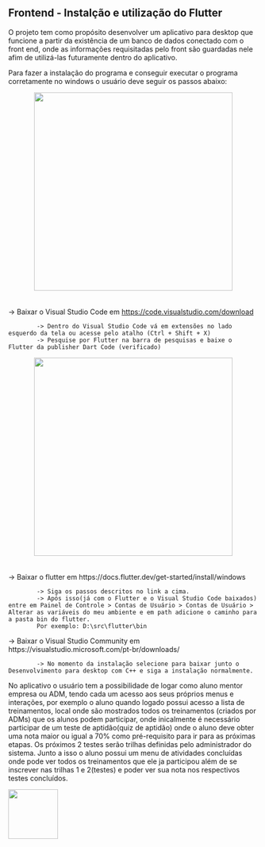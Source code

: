 ## Frontend - Instalção e utilização do Flutter


O projeto tem como propósito desenvolver um aplicativo para desktop que funcione a partir da existência de um banco de dados conectado com o front end, onde as informações requisitadas pelo front são guardadas nele afim de utilizá-las futuramente dentro do aplicativo.

Para fazer a instalação do programa e conseguir executar o programa corretamente no windows o usuário deve seguir os passos abaixo:
    <div align="center">
    <img src="https://www.tabnine.com/blog/wp-content/uploads/2022/03/blog_10-1.png" width="400">
    </div>
    <br>
    <br>
    -> Baixar o Visual Studio Code em https://code.visualstudio.com/download
<p align="justify"> 
    
            -> Dentro do Visual Studio Code vá em extensões no lado esquerdo da tela ou acesse pelo atalho (Ctrl + Shift + X)
            -> Pesquise por Flutter na barra de pesquisas e baixe o Flutter da publisher Dart Code (verificado)
</p>
    <div align="center">
    <img src="https://docs.flutter.dev/assets/images/flutter-logo-sharing.png" width="400">
    </div>
    <br>
    <br>
    -> Baixar o flutter em https://docs.flutter.dev/get-started/install/windows
<p align="justify"> 
    
            -> Siga os passos descritos no link a cima.
            -> Após isso(já com o Flutter e o Visual Studio Code baixados) entre em Painel de Controle > Contas de Usuário > Contas de Usuário > Alterar as variáveis do meu ambiente e em path adicione o caminho para a pasta bin do flutter. 
            Por exemplo: D:\src\flutter\bin
</p>
    -> Baixar o Visual Studio Community em https://visualstudio.microsoft.com/pt-br/downloads/
<p align="justify">   
     
            -> No momento da instalação selecione para baixar junto o Desenvolvimento para desktop com C++ e siga a instalação normalmente.

</p>



No aplicativo o usuário tem a possibilidade de logar como aluno mentor empresa ou ADM, tendo cada um acesso aos seus próprios menus e interações, por exemplo o aluno quando logado possui acesso a lista de treinamentos, local onde são mostrados todos os treinamentos (criados por ADMs) que os alunos podem participar, onde inicalmente é necessário participar de um teste de aptidão(quiz de aptidão) onde o aluno deve obter uma nota maior ou igual a 70% como pré-requisito para ir para as próximas etapas. Os próximos 2 testes serão trilhas definidas pelo administrador do sistema. Junto a isso o aluno possui um menu de atividades concluídas onde pode ver todos os treinamentos que ele ja participou além de se inscrever nas trilhas 1 e 2(testes) e poder ver sua nota nos respectivos testes concluídos.

<img src="https://media.giphy.com/media/WUlplcMpOCEmTGBtBW/giphy.gif" width="100">